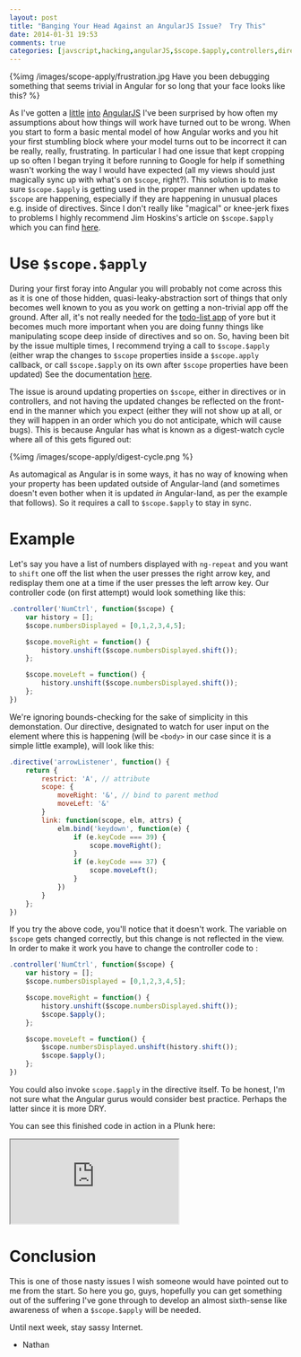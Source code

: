 ```yaml
---
layout: post
title: "Banging Your Head Against an AngularJS Issue?  Try This"
date: 2014-01-31 19:53
comments: true
categories: [javscript,hacking,angularJS,$scope.$apply,controllers,directives]
---
```


{%img /images/scope-apply/frustration.jpg Have you been debugging something that seems trivial in Angular for so long that your face looks like this? %}

As I've gotten a [little]() [into]() [AngularJS](http://angularjs.org) I've been surprised by how often my assumptions about how things will work have turned out to be wrong.  When you start to form a basic mental model of how Angular works and you hit your first stumbling block where your model turns out to be incorrect it can be really, really, frustrating.  In particular I had one issue that kept cropping up so often I began trying it before running to Google for help if something wasn't working the way I would have expected (all my views should just magically sync up with what's on `$scope`, right?).  This solution is to make sure `$scope.$apply` is getting used in the proper manner when updates to `$scope` are happening, especially if they are happening in unusual places e.g. inside of directives.  Since I don't really like "magical" or knee-jerk fixes to problems I highly recommend Jim Hoskins's article on `$scope.$apply` which you can find [here](http://jimhoskins.com/2012/12/17/angularjs-and-apply.html).

# Use `$scope.$apply`

During your first foray into Angular you will probably not come across this as it is one of those hidden, quasi-leaky-abstraction sort of things that only becomes well known to you as you work on getting a non-trivial app off the ground.  After all, it's not really needed for the [todo-list app](http://todomvc.com/architecture-examples/angularjs/#/) of yore but it becomes much more important when you are doing funny things like manipulating scope deep inside of directives and so on.  So, having been bit by the issue multiple times, I recommend trying a call to `$scope.$apply` (either wrap the changes to `$scope` properties inside a `$scope.apply` callback, or call `$scope.$apply` on its own after `$scope` properties have been updated)  See the documentation [here]().  

The issue is around updating properties on `$scope`, either in directives or in controllers, and not having the updated changes be reflected on the front-end in the manner which you expect (either they will not show up at all, or they will happen in an order which you do not anticipate, which will cause bugs).  This is because Angular has what is known as a digest-watch cycle where all of this gets figured out:

{%img /images/scope-apply/digest-cycle.png %} 

As automagical as Angular is in some ways, it has no way of knowing when your property has been updated outside of Angular-land (and sometimes doesn't even bother when it is updated *in* Angular-land, as per the example that follows).  So it requires a call to `$scope.$apply` to stay in sync. 

# Example

Let's say you have a list of numbers displayed with `ng-repeat` and you want to `shift` one off the list when the user presses the right arrow key, and redisplay them one at a time if the user presses the left arrow key.  Our controller code (on first attempt) would look something like this:

```js
.controller('NumCtrl', function($scope) {
	var history = [];
	$scope.numbersDisplayed = [0,1,2,3,4,5];

	$scope.moveRight = function() {
		history.unshift($scope.numbersDisplayed.shift());
	};

	$scope.moveLeft = function() {
		history.unshift($scope.numbersDisplayed.shift());
	};
})
```

We're ignoring bounds-checking for the sake of simplicity in this demonstation.  Our directive, designated to watch for user input on the element where this is happening (will be `<body>` in our case since it is a simple little example), will look like this:

```js
.directive('arrowListener', function() {
	return {
		restrict: 'A', // attribute
		scope: {
			moveRight: '&', // bind to parent method
			moveLeft: '&'
		}
		link: function(scope, elm, attrs) {
			elm.bind('keydown', function(e) {
				if (e.keyCode === 39) {
					scope.moveRight();
				}
				if (e.keyCode === 37) {
					scope.moveLeft();
				}
			})
		}
	};
})
```

If you try the above code, you'll notice that it doesn't work.  The variable on `$scope` gets changed correctly, but this change is not reflected in the view.  In order to make it work you have to change the controller code to :

```js
.controller('NumCtrl', function($scope) {
	var history = [];
	$scope.numbersDisplayed = [0,1,2,3,4,5];

	$scope.moveRight = function() {
		history.unshift($scope.numbersDisplayed.shift());
		$scope.$apply();
	};

	$scope.moveLeft = function() {
		$scope.numbersDisplayed.unshift(history.shift());
		$scope.$apply();
	};
})
```

You could also invoke `scope.$apply` in the directive itself.  To be honest, I'm not sure what the Angular gurus would consider best practice.  Perhaps the latter since it is more DRY.

You can see this finished code in action in a Plunk here:

<iframe src="http://embed.plnkr.co/agbSSuA2Mwx5pAd8kZSw/preview"></iframe>

# Conclusion

This is one of those nasty issues I wish someone would have pointed out to me from the start.  So here you go, guys, hopefully you can get something out of the suffering I've gone through to develop an almost sixth-sense like awareness of when a `$scope.$apply` will be needed.

Until next week, stay sassy Internet.

- Nathan